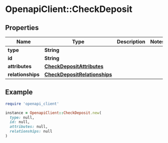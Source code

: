 # OpenapiClient::CheckDeposit

## Properties

| Name | Type | Description | Notes |
| ---- | ---- | ----------- | ----- |
| **type** | **String** |  |  |
| **id** | **String** |  |  |
| **attributes** | [**CheckDepositAttributes**](CheckDepositAttributes.md) |  |  |
| **relationships** | [**CheckDepositRelationships**](CheckDepositRelationships.md) |  |  |

## Example

```ruby
require 'openapi_client'

instance = OpenapiClient::CheckDeposit.new(
  type: null,
  id: null,
  attributes: null,
  relationships: null
)
```

